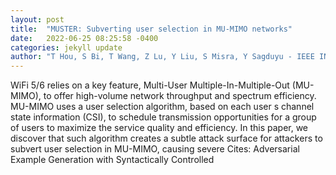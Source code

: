 ```yaml
---
layout: post
title:  "MUSTER: Subverting user selection in MU-MIMO networks"
date:   2022-06-25 08:25:58 -0400
categories: jekyll update
author: "T Hou, S Bi, T Wang, Z Lu, Y Liu, S Misra, Y Sagduyu - IEEE INFOCOM 2022-IEEE , 2022"
---
```

WiFi 5/6 relies on a key feature, Multi-User Multiple-In-Multiple-Out (MU-MIMO), to offer high-volume network throughput and spectrum efficiency. MU-MIMO uses a user selection algorithm, based on each user s channel state information (CSI), to schedule transmission opportunities for a group of users to maximize the service quality and efficiency. In this paper, we discover that such algorithm creates a subtle attack surface for attackers to subvert user selection in MU-MIMO, causing severe 
Cites: Adversarial Example Generation with Syntactically Controlled